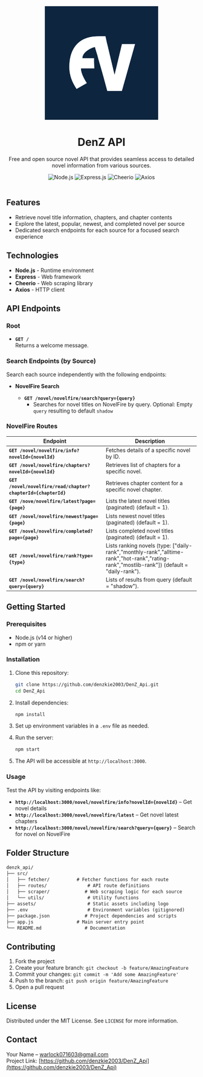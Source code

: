 <div align="center">
  <img src="assets/logo.jpg" alt="Enoki API Logo" width="300"/>
  
  # DenZ API
  
  Free and open source novel API that provides seamless access to detailed novel information from various sources.

  <div>
    <img src="https://img.shields.io/badge/Node.js-339933?style=for-the-badge&logo=nodedotjs&logoColor=white" alt="Node.js"/>
    <img src="https://img.shields.io/badge/Express.js-000000?style=for-the-badge&logo=express&logoColor=white" alt="Express.js"/>
    <img src="https://img.shields.io/badge/Cheerio.js-000000?style=for-the-badge" alt="Cheerio"/>
    <img src="https://img.shields.io/badge/Axios-5A29E4?style=for-the-badge&logo=axios&logoColor=white" alt="Axios"/>
  </div>

  <br />

</div>

## Features

- Retrieve novel title information, chapters, and chapter contents
- Explore the latest, popular, newest, and completed novel per source
- Dedicated search endpoints for each source for a focused search experience

## Technologies

- **Node.js** - Runtime environment
- **Express** - Web framework
- **Cheerio** - Web scraping library
- **Axios** - HTTP client

## API Endpoints

### Root

- **`GET /`**  
  Returns a welcome message.

### Search Endpoints (by Source)

Search each source independently with the following endpoints:

- **NovelFire Search**

  - **`GET /novel/novelfire/search?query={query}`**
    - Searches for novel titles on NovelFire by query. Optional: Empty `query` resulting to default `shadow`

### NovelFire Routes

| Endpoint                               | Description                                    |
| -------------------------------------- | ---------------------------------------------- |
| **`GET /novel/novelfire/info?novelId={novelId}`**       | Fetches details of a specific novel by ID.     |
| **`GET /novel/novelfire/chapters?novelId={novelId}`** | Retrieves list of chapters for a specific novel. |
| **`GET /novel/novelfire/read/chapter?chapterId={chapterId}`** | Retrieves chapter content for a specific novel chapter. |
| **`GET /nove/novelfire/latest?page={page}`**     | Lists the latest novel titles (paginated) (default = 1}.     |
| **`GET /novel/novelfire/newest?page={page}`**    | Lists newest novel titles (paginated) (default = 1).        |
| **`GET /novel/novelfire/completed?page={page}`**     | Lists completed novel titles (paginated) (default = 1).     |
| **`GET /novel/novelfire/rank?type={type}`**  | Lists ranking novels (type: ["daily-rank","monthly-rank","alltime-rank","hot-rank","rating-rank","mostlib-rank"]) (default = "daily-rank").      |
| **`GET /novel/novelfire/search?query={query}`**     | Lists of results from query (default = "shadow").     |

## Getting Started

### Prerequisites

- Node.js (v14 or higher)
- npm or yarn

### Installation

1. Clone this repository:

   ```bash
   git clone https://github.com/denzkie2003/DenZ_Api.git
   cd DenZ_Api
   ```

2. Install dependencies:

   ```bash
   npm install
   ```

3. Set up environment variables in a `.env` file as needed.

4. Run the server:

   ```bash
   npm start
   ```

5. The API will be accessible at `http://localhost:3000`.

### Usage

Test the API by visiting endpoints like:

- **`http://localhost:3000/novel/novelfire/info?novelId={novelId}`** – Get novel details
- **`http://localhost:3000/novel/novelfire/latest`** – Get novel latest chapters
- **`http://localhost:3000/novel/novelfire/search?query={query}`** – Search for novel on NovelFire

## Folder Structure

```plaintext
denzk_api/
├── src/
│   ├── fetcher/          # Fetcher functions for each route
│   ├── routes/               # API route definitions
│   ├── scraper/             # Web scraping logic for each source
│   └── utils/                # Utility functions
├── assets/                   # Static assets including logo
├── .env                      # Environment variables (gitignored)
├── package.json             # Project dependencies and scripts
├── app.js                # Main server entry point
└── README.md                # Documentation
```

## Contributing

1. Fork the project
2. Create your feature branch: `git checkout -b feature/AmazingFeature`
3. Commit your changes: `git commit -m 'Add some AmazingFeature'`
4. Push to the branch: `git push origin feature/AmazingFeature`
5. Open a pull request

## License

Distributed under the MIT License. See `LICENSE` for more information.

## Contact

Your Name – [warlock071603@gmail.com](mailto:warlock071603@gmail.com)  
Project Link: [https://github.com/denzkie2003/DenZ_Api](https://github.com/denzkie2003/DenZ_Api)
